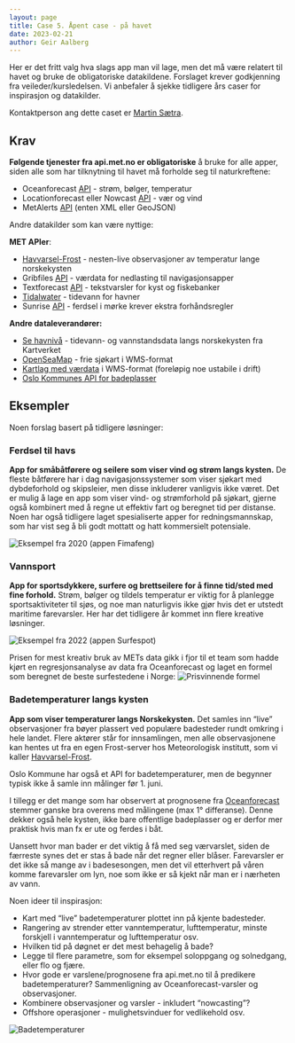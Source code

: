 ```yaml
---
layout: page
title: Case 5. Åpent case - på havet
date: 2023-02-21
author: Geir Aalberg
---
```


Her er det fritt valg hva slags app man vil lage, men det må være relatert
til havet og bruke de obligatoriske datakildene.
Forslaget krever godkjenning fra veileder/kursledelsen.
Vi anbefaler å sjekke tidligere års caser for inspirasjon og datakilder.

Kontaktperson ang dette caset er [Martin Sætra](mailto:martinls@met.no).

## Krav

**Følgende tjenester fra api.met.no er obligatoriske** å bruke for alle apper,
siden alle som har tilknytning til havet må forholde seg til naturkreftene:

- Oceanforecast [API](/general) - strøm, bølger, temperatur
- Locationforecast eller Nowcast [API](/general) - vær og vind
- MetAlerts [API](/general) (enten XML eller GeoJSON)

Andre datakilder som kan være nyttige:

**MET APIer**:

- [Havvarsel-Frost](/havvarsel/) - nesten-live observasjoner av temperatur lange norskekysten
- Gribfiles [API](/general) - værdata for nedlasting til navigasjonsapper
- Textforecast [API](/general) - tekstvarsler for kyst og fiskebanker
- [Tidalwater](/weatherapi/tidalwater/1.1/documentation) - tidevann for havner
- Sunrise [API](/general) - ferdsel i mørke krever ekstra forhåndsregler

**Andre dataleverandører:**

- [Se havnivå](http://xn--sehavniv-h0a.no) - tidevann- og vannstandsdata langs norskekysten fra Kartverket
- [OpenSeaMap](http://www.openseamap.org/index.php?id=openseamap&L=1) - frie sjøkart i WMS-format
- [Kartlag med værdata](/wms/) i WMS-format (foreløpig noe ustabile i drift)
- [Oslo Kommunes API for badeplasser](https://www.oslo.kommune.no/natur-kultur-og-fritid/tur-og-friluftsliv/badeplasser-og-temperaturer/)

## Eksempler

Noen forslag basert på tidligere løsninger:

### Ferdsel til havs

**App for småbåtførere og seilere som viser vind og strøm langs kysten.**
De fleste båtførere har i dag navigasjonssystemer som viser sjøkart med
dybdeforhold og skipsleier, men disse inkluderer vanligvis ikke været.
Det er mulig å lage en app som viser vind- og strømforhold på sjøkart, gjerne
også kombinert med å regne ut effektiv fart og beregnet tid per distanse.
Noen har også tidligere laget spesialiserte apper for redningsmannskap, som
har vist seg å bli godt mottatt og hatt kommersielt potensiale.

![Eksempel fra 2020 (appen Fimafeng)](/images/examples/fimafeng.png)

### Vannsport

**App for sportsdykkere, surfere og brettseilere for å finne tid/sted med fine forhold.**
Strøm, bølger og tildels temperatur er viktig for å planlegge sportsaktiviteter
til sjøs, og noe man naturligvis ikke gjør hvis det er utstedt maritime farevarsler.
Her har det tidligere år kommet inn flere kreative løsninger.

![Eksempel fra 2022 (appen Surfespot)](/images/examples/surfespot.png)

Prisen for mest kreativ bruk av METs data gikk i fjor til et team som hadde
kjørt en regresjonsanalyse av data fra Oceanforecast og laget en formel som
beregnet de beste surfestedene i Norge:
![Prisvinnende formel](/images/examples/regresjonsmodell_surfespot.png)

### Badetemperaturer langs kysten

**App som viser temperaturer langs Norskekysten.**
Det samles inn “live” observasjoner fra bøyer plassert ved populære badesteder
rundt omkring i hele landet. Flere aktører står for innsamlingen, men alle
observasjonene kan hentes ut fra en egen Frost-server hos Meteorologisk
institutt, som vi kaller [Havvarsel-Frost](/havvarsel/).

Oslo Kommune har også et API for badetemperaturer, men de begynner typisk ikke å
samle inn målinger før 1. juni.

I tillegg er det mange som har observert at prognosene fra [Oceanforecast](/general)
stemmer ganske bra overens med målingene (max 1° differanse). Denne dekker også
hele kysten, ikke bare offentlige badeplasser og er derfor mer praktisk hvis man
fx er ute og ferdes i båt.

Uansett hvor man bader er det viktig å få med seg værvarslet, siden de færreste
synes det er stas å bade når det regner eller blåser. Farevarsler er det ikke så
mange av i badesesongen, men det vil etterhvert på våren komme farevarsler om lyn, noe
som ikke er så kjekt når man er i nærheten av vann.

Noen ideer til inspirasjon:
 * Kart med “live” badetemperaturer plottet inn på kjente badesteder.
 * Rangering av strender etter vanntemperatur, lufttemperatur, minste forskjell i vanntemperatur og lufttemperatur osv.
 * Hvilken tid på døgnet er det mest behagelig å bade?
 * Legge til flere parametre, som for eksempel soloppgang og solnedgang, eller flo og fjære.
 * Hvor gode er varslene/prognosene fra api.met.no til å predikere badetemperaturer? Sammenligning av Oceanforecast-varsler og observasjoner.
 * Kombinere observasjoner og varsler - inkludert “nowcasting”?
 * Offshore operasjoner - mulighetsvinduer for vedlikehold osv.

![Badetemperaturer](/images/examples/badetemp.jpeg)
